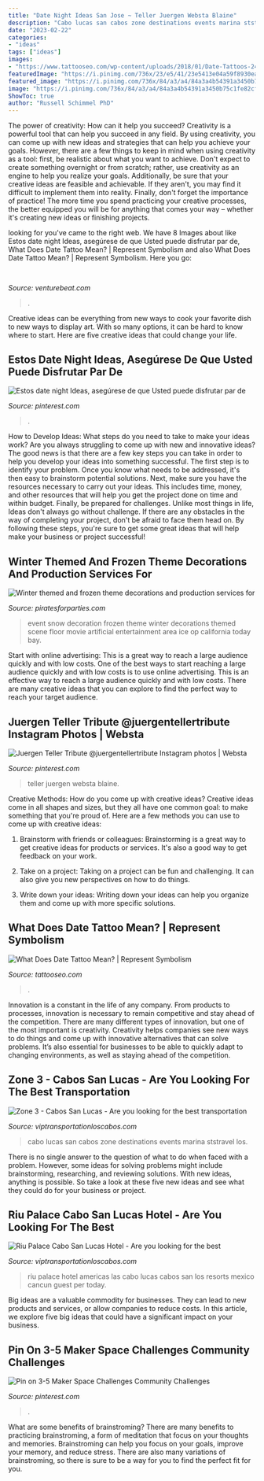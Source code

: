 ```yaml
---
title: "Date Night Ideas San Jose ~ Teller Juergen Websta Blaine"
description: "Cabo lucas san cabos zone destinations events marina ststravel los"
date: "2023-02-22"
categories:
- "ideas"
tags: ["ideas"]
images:
- "https://www.tattooseo.com/wp-content/uploads/2018/01/Date-Tattoos-24.jpg"
featuredImage: "https://i.pinimg.com/736x/23/e5/41/23e5413e04a59f8930ea939fefa0a6fc--the-redhead-juergen-teller.jpg"
featured_image: "https://i.pinimg.com/736x/84/a3/a4/84a3a4b54391a3450b75c1fe82cf5845.jpg"
image: "https://i.pinimg.com/736x/84/a3/a4/84a3a4b54391a3450b75c1fe82cf5845.jpg"
ShowToc: true
author: "Russell Schimmel PhD"
---
```



The power of creativity: How can it help you succeed?
Creativity is a powerful tool that can help you succeed in any field. By using creativity, you can come up with new ideas and strategies that can help you achieve your goals. However, there are a few things to keep in mind when using creativity as a tool: first, be realistic about what you want to achieve. Don't expect to create something overnight or from scratch; rather, use creativity as an engine to help you realize your goals. Additionally, be sure that your creative ideas are feasible and achievable. If they aren't, you may find it difficult to implement them into reality. Finally, don't forget the importance of practice! The more time you spend practicing your creative processes, the better equipped you will be for anything that comes your way – whether it's creating new ideas or finishing projects.

	

		
looking for  you've came to the right web. We have 8 Images about  like Estos date night Ideas, asegúrese de que Usted puede disfrutar par de, What Does Date Tattoo Mean? | Represent Symbolism and also What Does Date Tattoo Mean? | Represent Symbolism. Here you go:
		
    
## 

<img loading=lazy src="https://venturebeat.com/wp-content/uploads/2019/03/NVIDIA-T4-GPU.jpg?w=800" onerror="this.onerror=null;this.src='https://tse4.mm.bing.net/th?id=OIP.uiufemvAG8ZzeKPLnLGX6QHaEK&amp;pid=15.1';" alt="">

_Source: venturebeat.com_

>. 

	

Creative ideas can be everything from new ways to cook your favorite dish to new ways to display art. With so many options, it can be hard to know where to start. Here are five creative ideas that could change your life.

    
## Estos Date Night Ideas, Asegúrese De Que Usted Puede Disfrutar Par De

<img loading=lazy src="https://i.pinimg.com/736x/84/a3/a4/84a3a4b54391a3450b75c1fe82cf5845.jpg" onerror="this.onerror=null;this.src='https://tse2.mm.bing.net/th?id=OIP.J33pTI8dlsXunZ6PKgUGxAHaJ3&amp;pid=15.1';" alt="Estos date night Ideas, asegúrese de que Usted puede disfrutar par de">

_Source: pinterest.com_

>. 

	

How to Develop Ideas: What steps do you need to take to make your ideas work?
Are you always struggling to come up with new and innovative ideas? The good news is that there are a few key steps you can take in order to help you develop your ideas into something successful. The first step is to identify your problem. Once you know what needs to be addressed, it's then easy to brainstorm potential solutions. Next, make sure you have the resources necessary to carry out your ideas. This includes time, money, and other resources that will help you get the project done on time and within budget. Finally, be prepared for challenges. Unlike most things in life, Ideas don't always go without challenge. If there are any obstacles in the way of completing your project, don't be afraid to face them head on. By following these steps, you're sure to get some great ideas that will help make your business or project successful!

    
## Winter Themed And Frozen Theme Decorations And Production Services For

<img loading=lazy src="https://www.piratesforparties.com/images/snow_scene_event_decoration.jpg" onerror="this.onerror=null;this.src='https://tse1.mm.bing.net/th?id=OIP.PP7ovIsHIRpqLw-8jjY7mQHaEX&amp;pid=15.1';" alt="Winter themed and frozen theme decorations and production services for">

_Source: piratesforparties.com_

>event snow decoration frozen theme winter decorations themed scene floor movie artificial entertainment area ice op california today bay. 

	

Start with online advertising: This is a great way to reach a large audience quickly and with low costs.
One of the best ways to start reaching a large audience quickly and with low costs is to use online advertising. This is an effective way to reach a large audience quickly and with low costs. There are many creative ideas that you can explore to find the perfect way to reach your target audience.

    
## Juergen Teller Tribute @juergentellertribute Instagram Photos | Websta

<img loading=lazy src="https://i.pinimg.com/736x/23/e5/41/23e5413e04a59f8930ea939fefa0a6fc--the-redhead-juergen-teller.jpg" onerror="this.onerror=null;this.src='https://tse1.mm.bing.net/th?id=OIP.d2oExLwle3Knt2tO4NBfPQAAAA&amp;pid=15.1';" alt="Juergen Teller Tribute @juergentellertribute Instagram photos | Websta">

_Source: pinterest.com_

>teller juergen websta blaine. 

	

Creative Methods: How do you come up with creative ideas?
Creative ideas come in all shapes and sizes, but they all have one common goal: to make something that you're proud of. Here are a few methods you can use to come up with creative ideas:
1. Brainstorm with friends or colleagues: Brainstorming is a great way to get creative ideas for products or services. It's also a good way to get feedback on your work.

2. Take on a project: Taking on a project can be fun and challenging. It can also give you new perspectives on how to do things.

3. Write down your ideas: Writing down your ideas can help you organize them and come up with more specific solutions.

    
## What Does Date Tattoo Mean? | Represent Symbolism

<img loading=lazy src="https://www.tattooseo.com/wp-content/uploads/2018/01/Date-Tattoos-24.jpg" onerror="this.onerror=null;this.src='https://tse2.mm.bing.net/th?id=OIP.eRf58zHYjM1EDjxm2cRekwAAAA&amp;pid=15.1';" alt="What Does Date Tattoo Mean? | Represent Symbolism">

_Source: tattooseo.com_

>. 

	

Innovation is a constant in the life of any company. From products to processes, innovation is necessary to remain competitive and stay ahead of the competition. There are many different types of innovation, but one of the most important is creativity. Creativity helps companies see new ways to do things and come up with innovative alternatives that can solve problems. It’s also essential for businesses to be able to quickly adapt to changing environments, as well as staying ahead of the competition.

    
## Zone 3 - Cabos San Lucas - Are You Looking For The Best Transportation

<img loading=lazy src="https://www.viptransportationloscabos.com/wp-content/uploads/2017/04/Somar_Cabo_Marina.jpg" onerror="this.onerror=null;this.src='https://tse4.mm.bing.net/th?id=OIP.oe8U8NEqhtFDWoM6EqZKYwHaE6&amp;pid=15.1';" alt="Zone 3 - Cabos San Lucas - Are you looking for the best transportation">

_Source: viptransportationloscabos.com_

>cabo lucas san cabos zone destinations events marina ststravel los. 

	

There is no single answer to the question of what to do when faced with a problem. However, some ideas for solving problems might include brainstorming, researching, and reviewing solutions. With new ideas, anything is possible. So take a look at these five new ideas and see what they could do for your business or project.

    
## Riu Palace Cabo San Lucas Hotel - Are You Looking For The Best

<img loading=lazy src="https://www.viptransportationloscabos.com/wp-content/uploads/2017/04/hotel-riu-palace-cabo-san-lucas-vip.jpg" onerror="this.onerror=null;this.src='https://tse2.mm.bing.net/th?id=OIP.IX6s8YCen0_UPaORDkC9-wHaEH&amp;pid=15.1';" alt="Riu Palace Cabo San Lucas Hotel - Are you looking for the best">

_Source: viptransportationloscabos.com_

>riu palace hotel americas las cabo lucas cabos san los resorts mexico cancun guest per today. 

	

Big ideas are a valuable commodity for businesses. They can lead to new products and services, or allow companies to reduce costs. In this article, we explore five big ideas that could have a significant impact on your business.

    
## Pin On 3-5 Maker Space Challenges Community Challenges

<img loading=lazy src="https://i.pinimg.com/736x/f2/0a/f5/f20af59fc58c4430916ef58fd130236a.jpg" onerror="this.onerror=null;this.src='https://tse3.mm.bing.net/th?id=OIP.z4itvCk40s3ZkXMzHLmXVwHaJ6&amp;pid=15.1';" alt="Pin on 3-5 Maker Space Challenges Community Challenges">

_Source: pinterest.com_

>. 

	

What are some benefits of brainstroming?
There are many benefits to practicing brainstroming, a form of meditation that focus on your thoughts and memories. Brainstroming can help you focus on your goals, improve your memory, and reduce stress. There are also many variations of brainstroming, so there is sure to be a way for you to find the perfect fit for you.

